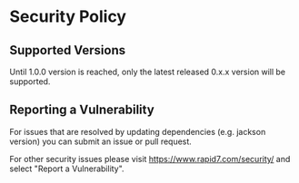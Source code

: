 # Security Policy

## Supported Versions

Until 1.0.0 version is reached, only the latest released 0.x.x version will be supported.

## Reporting a Vulnerability

For issues that are resolved by updating dependencies (e.g. jackson version) you can submit an issue or pull request.

For other security issues please visit https://www.rapid7.com/security/ and select "Report a Vulnerability".
